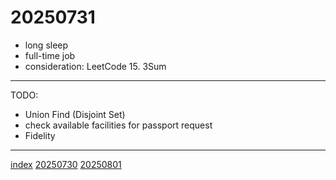 <head><meta name="viewport" content="width=device-width, initial-scale=1.0, user-scalable=yes" /><meta charset="UTF-8"></head>

# 20250731

- long sleep
- full-time job
- consideration: LeetCode 15. 3Sum

---

TODO:

- Union Find (Disjoint Set)
- check available facilities for passport request
- Fidelity

---

[index](../../index.html)
[20250730](20250730.html)
[20250801](../08/20250801.html)

